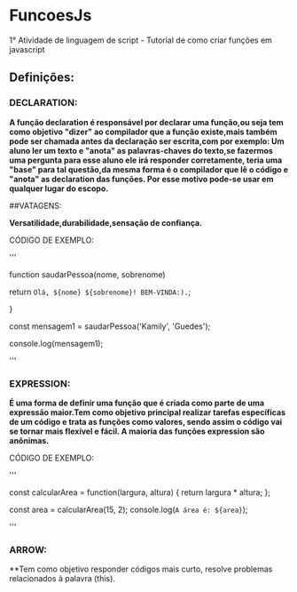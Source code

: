 # FuncoesJs
1° Atividade de linguagem de script  - Tutorial de como criar funções em javascript 
## Definições:
### DECLARATION:
**A função declaration é responsável por declarar uma função,ou seja tem como objetivo "dizer" ao compilador que a função existe,mais também pode ser chamada antes da declaração ser escrita,com por exemplo: Um aluno ler um texto e "anota" as palavras-chaves do texto,se fazermos uma pergunta para esse aluno ele irá responder corretamente, teria uma "base" para tal questão,da mesma forma é o compilador que lê o código e "anota" as declaration das funções. Por esse motivo pode-se usar em qualquer lugar do escopo.**

##VATAGENS: 

**Versatilidade,durabilidade,sensação de confiança.**

CÓDIGO DE EXEMPLO:


'''

function saudarPessoa(nome, sobrenome)

  return `Olá, ${nome} ${sobrenome}! BEM-VINDA:).`;

}

const mensagem1 = saudarPessoa('Kamily', 'Guedes');


console.log(mensagem1); 

'''

### EXPRESSION:
**É uma forma de definir uma função que é criada como parte de uma expressão maior.Tem como objetivo principal realizar tarefas específicas de um código e trata as funções como valores, sendo assim o código vai se tornar mais flexível e fácil. A maioria das funções expression são anônimas.**


CÓDIGO DE EXEMPLO:

'''

const calcularArea = function(largura, altura) {
  return largura * altura;
};


const area = calcularArea(15, 2);
console.log(`A área é: ${area}`);

'''

### ARROW:
**Tem como objetivo responder códigos mais curto, resolve problemas relacionados à palavra (this).